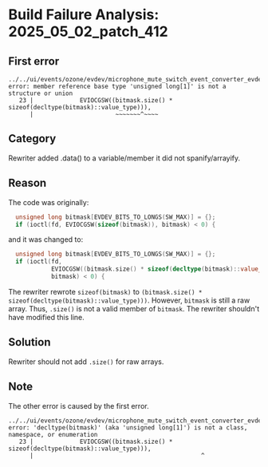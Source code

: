 # Build Failure Analysis: 2025_05_02_patch_412

## First error

```
../../ui/events/ozone/evdev/microphone_mute_switch_event_converter_evdev.cc:23:30: error: member reference base type 'unsigned long[1]' is not a structure or union
   23 |             EVIOCGSW((bitmask.size() * sizeof(decltype(bitmask)::value_type))),
      |                       ~~~~~~~^~~~~
```

## Category
Rewriter added .data() to a variable/member it did not spanify/arrayify.

## Reason
The code was originally:
```c++
  unsigned long bitmask[EVDEV_BITS_TO_LONGS(SW_MAX)] = {};
  if (ioctl(fd, EVIOCGSW(sizeof(bitmask)), bitmask) < 0) {
```

and it was changed to:
```c++
  unsigned long bitmask[EVDEV_BITS_TO_LONGS(SW_MAX)] = {};
  if (ioctl(fd,
            EVIOCGSW((bitmask.size() * sizeof(decltype(bitmask)::value_type))),
            bitmask) < 0) {
```

The rewriter rewrote `sizeof(bitmask)` to `(bitmask.size() * sizeof(decltype(bitmask)::value_type)))`. However, `bitmask` is still a raw array. Thus, `.size()` is not a valid member of `bitmask`. The rewriter shouldn't have modified this line.

## Solution
Rewriter should not add `.size()` for raw arrays.

## Note
The other error is caused by the first error.
```
../../ui/events/ozone/evdev/microphone_mute_switch_event_converter_evdev.cc:23:47: error: 'decltype(bitmask)' (aka 'unsigned long[1]') is not a class, namespace, or enumeration
   23 |             EVIOCGSW((bitmask.size() * sizeof(decltype(bitmask)::value_type))),
      |                                               ^